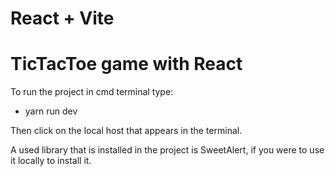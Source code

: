 # React + Vite

# TicTacToe game with React

To run the project in cmd terminal type:
- yarn run dev

Then click on the local host that appears in the terminal.

A used library that is installed in the project is SweetAlert, if you were to use it locally to install it.